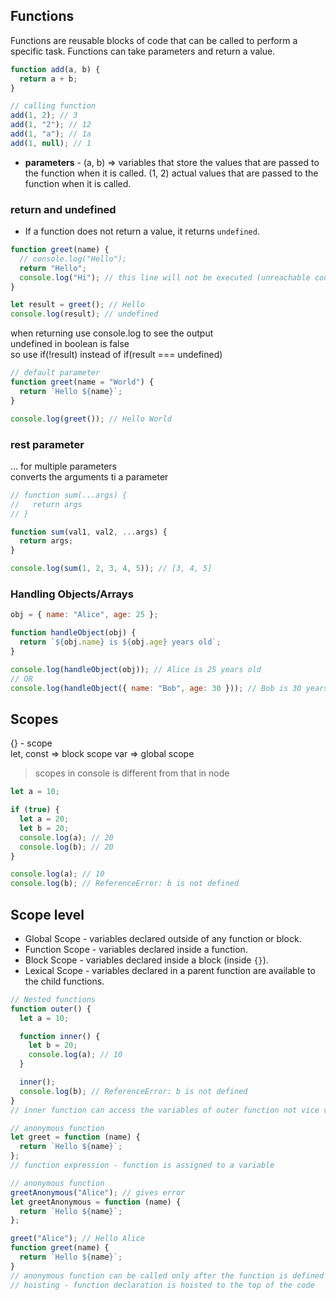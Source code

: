 ## Functions

Functions are reusable blocks of code that can be called to perform a specific task. Functions can take parameters and return a value.

```js
function add(a, b) {
  return a + b;
}

// calling function
add(1, 2); // 3
add(1, "2"); // 12
add(1, "a"); // 1a
add(1, null); // 1
```

- **parameters** - (a, b) => variables that store the values that are passed to the function when it is called.
  (1, 2) actual values that are passed to the function when it is called.

### return and undefined

- If a function does not return a value, it returns `undefined`.

```js
function greet(name) {
  // console.log("Hello");
  return "Hello";
  console.log("Hi"); // this line will not be executed (unreachable code)
}

let result = greet(); // Hello
console.log(result); // undefined
```

when returning use console.log to see the output  
undefined in boolean is false  
so use if(!result) instead of if(result === undefined)

```js
// default parameter
function greet(name = "World") {
  return `Hello ${name}`;
}

console.log(greet()); // Hello World
```

### rest parameter

... for multiple parameters  
converts the arguments ti a parameter

```js
// function sum(...args) {
//   return args
// }

function sum(val1, val2, ...args) {
  return args;
}

console.log(sum(1, 2, 3, 4, 5)); // [3, 4, 5]
```

### Handling Objects/Arrays

```js
obj = { name: "Alice", age: 25 };

function handleObject(obj) {
  return `${obj.name} is ${obj.age} years old`;
}

console.log(handleObject(obj)); // Alice is 25 years old
// OR
console.log(handleObject({ name: "Bob", age: 30 })); // Bob is 30 years old
```

## Scopes

{} - scope  
let, const => block scope
var => global scope

> scopes in console is different from that in node

```js
let a = 10;

if (true) {
  let a = 20;
  let b = 20;
  console.log(a); // 20
  console.log(b); // 20
}

console.log(a); // 10
console.log(b); // ReferenceError: b is not defined
```

## Scope level

- Global Scope - variables declared outside of any function or block.
- Function Scope - variables declared inside a function.
- Block Scope - variables declared inside a block (inside `{}`).
- Lexical Scope - variables declared in a parent function are available to the child functions.

```js
// Nested functions
function outer() {
  let a = 10;

  function inner() {
    let b = 20;
    console.log(a); // 10
  }

  inner();
  console.log(b); // ReferenceError: b is not defined
}
// inner function can access the variables of outer function not vice versa
```

```js
// anonymous function
let greet = function (name) {
  return `Hello ${name}`;
};
// function expression - function is assigned to a variable
```

```js
// anonymous function
greetAnonymous("Alice"); // gives error
let greetAnonymous = function (name) {
  return `Hello ${name}`;
};

greet("Alice"); // Hello Alice
function greet(name) {
  return `Hello ${name}`;
}
// anonymous function can be called only after the function is defined as it is not hoisted
// hoisting - function declaration is hoisted to the top of the code
```